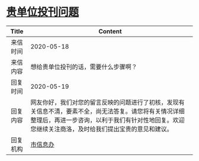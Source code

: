 # <a href="http://www.shangluo.gov.cn/zmhd/ldxxxx.jsp?urltype=leadermail.LeaderMailContentUrl&wbtreeid=1112&leadermailid=5863">贵单位投刊问题</a>
|Title|Content|
|:---:|---|
|来信时间|2020-05-18|
|来信内容|想给贵单位投刊的话，需要什么步骤啊？|
|回复时间|2020-05-19|
|回复内容|网友你好，我们对您的留言反映的问题进行了初核，发现有关信息不清，要素不全，尚无法答复。请您将有关情况详细整理后，再进一步咨询，以利于我们有针对性地回复。欢迎您继续关注商洛，及时给我们提出宝贵的意见和建议。|
|回复机构|<a href="../../categories/agencies/市信息办.md">市信息办</a>|